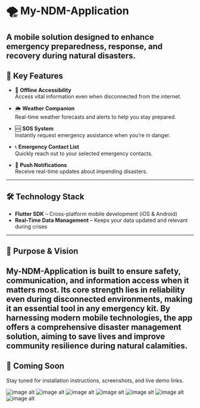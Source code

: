 # 🌪️ My-NDM-Application
A mobile solution designed to **enhance emergency preparedness, response, and recovery** during natural disasters.
---
## 🚀 Key Features
- 📡 **Offline Accessibility**  
  Access vital information even when disconnected from the internet.

- 🌦️ **Weather Companion**  
  Real-time weather forecasts and alerts to help you stay prepared.

- 🆘 **SOS System**  
  Instantly request emergency assistance when you’re in danger.

- 📞 **Emergency Contact List**  
  Quickly reach out to your selected emergency contacts.

- 🔔 **Push Notifications**  
  Receive real-time updates about impending disasters.
---
## 🛠️ Technology Stack
- **Flutter SDK** – Cross-platform mobile development (iOS & Android)  
- **Real-Time Data Management** – Keeps your data updated and relevant during crises
---
## 🎯 Purpose & Vision
My-NDM-Application is built to **ensure safety, communication, and information access** when it matters most. Its core strength lies in **reliability even during disconnected environments**, making it an essential tool in any emergency kit.
By harnessing modern mobile technologies, the app offers a **comprehensive disaster management solution**, aiming to **save lives and improve community resilience** during natural calamities.
---
## 📲 Coming Soon
Stay tuned for installation instructions, screenshots, and live demo links.


![image alt](https://github.com/Probin-15/My-NDM-Application/blob/a1c63ca63bf8144d403b0ed5479ea00934a8ea7f/images/Picture1.jpg)
![image alt](https://github.com/Probin-15/My-NDM-Application/blob/a1c63ca63bf8144d403b0ed5479ea00934a8ea7f/images/Picture2.jpg)
![image alt](https://github.com/Probin-15/My-NDM-Application/blob/a1c63ca63bf8144d403b0ed5479ea00934a8ea7f/images/Picture3.jpg)
![image alt](https://github.com/Probin-15/My-NDM-Application/blob/a1c63ca63bf8144d403b0ed5479ea00934a8ea7f/images/Picture4.jpg)
![image alt](https://github.com/Probin-15/My-NDM-Application/blob/a1c63ca63bf8144d403b0ed5479ea00934a8ea7f/images/Picture5.jpg)
![image alt](https://github.com/Probin-15/My-NDM-Application/blob/a1c63ca63bf8144d403b0ed5479ea00934a8ea7f/images/Picture6.jpg)
![image alt](https://github.com/Probin-15/My-NDM-Application/blob/a1c63ca63bf8144d403b0ed5479ea00934a8ea7f/images/Picture7.jpg)
